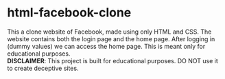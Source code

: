 # html-facebook-clone
This a clone website of Facebook, made using only HTML and CSS. The website contains both the login page and the home page. After logging in (dummy values) we can access the home page. This is meant only for educational purposes.
<br> <b>DISCLAIMER</b>: This project is built for educational purposes. DO NOT use it to create deceptive sites.
